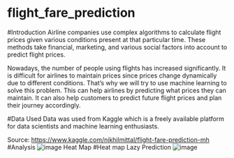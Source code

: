 # flight_fare_prediction

#Introduction
Airline companies use complex algorithms to calculate flight prices given various conditions present at that particular time. These methods take financial, marketing, and various social factors into account to predict flight prices.

Nowadays, the number of people using flights has increased significantly. It is difficult for airlines to maintain prices since prices change dynamically due to different conditions. That’s why we will try to use machine learning to solve this problem. This can help airlines by predicting what prices they can maintain. It can also help customers to predict future flight prices and plan their journey accordingly.

#Data Used
Data was used from Kaggle which is a freely available platform for data scientists and machine learning enthusiasts.

Source: https://www.kaggle.com/nikhilmittal/flight-fare-prediction-mh
#Analysis
![image](https://user-images.githubusercontent.com/78073299/141459764-a6321128-d47a-4fd6-bdd4-1ad5f9d6d0fc.png)
 Heat Map
#Heat map Lazy Prediction
![image](https://user-images.githubusercontent.com/78073299/141459905-f5a3dd89-520a-421d-b292-7cc838898b0c.png)
